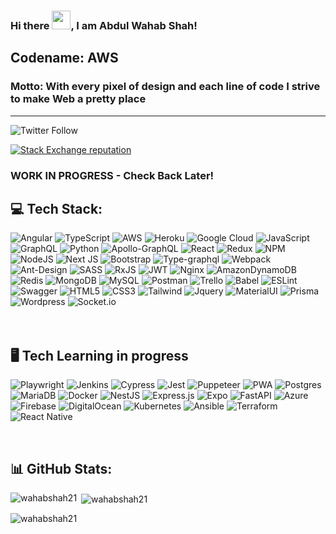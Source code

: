 

### Hi there <img src="https://raw.githubusercontent.com/MartinHeinz/MartinHeinz/master/wave.gif" width="30px">, I am Abdul Wahab Shah!
## Codename: AWS
### Motto: With every pixel of design and each line of code I strive to make Web a pretty place
 -------------------------------------------------------------------------------------------------------------------------------------

![Twitter Follow](https://img.shields.io/twitter/follow/wahabshah23?style=social)

<a href="https://stackoverflow.com/users/5996276/wahab-shah">![Stack Exchange reputation](https://img.shields.io/stackexchange/stackoverflow/r/5996276?logo=for-the-badge)
</a>


 ### WORK IN PROGRESS - Check Back Later!
<!--
![twitter.com/wahabshah23](https://img.shields.io/twitter/follow/wahabshah23?style=social)


---

🧰 Front End Toolbox

<img src="https://cdn.worldvectorlogo.com/logos/html5.svg" alt="JavaScript Logo" width="70" height="70"/> <img src="https://cdn.worldvectorlogo.com/logos/css3.svg" alt="CSS Logo" width="70" height="70"/> <img src="https://cdn.worldvectorlogo.com/logos/jquery.svg" alt="jQuery Logo" width="150"/> <img src="https://cdn.worldvectorlogo.com/logos/logo-javascript.svg" alt="JS Logo" width="60" height="60"/> <img src="https://cdn.worldvectorlogo.com/logos/typescript.svg" alt="TS Logo" width="60" height="60"/> <img src="https://cdn.worldvectorlogo.com/logos/angular-icon-1.svg" alt="Angular Logo" width="70" height="70"/>

---


🧰 Design Toolbox

---



<img src="https://cdn.worldvectorlogo.com/logos/adobe-xd-1.svg" alt="XD Logo" width="70" height="70"/> <img src="https://cdn.worldvectorlogo.com/logos/adobe-illustrator-cc.svg" alt="AI Logo" width="70" height="70"/> <img src="https://cdn.worldvectorlogo.com/logos/photoshop-cc.svg" alt="PS Logo" width="70" height="70"/> <img src="https://cdn.worldvectorlogo.com/logos/after-effects-cc.svg" alt="AE Logo" width="70" height="70"/>
-->
<!--
**wahabshah21/wahabshah21** is a ✨ _special_ ✨ repository because its `README.md` (this file) appears on your GitHub profile.

Here are some ideas to get you started:

- 🔭 I’m currently working on ...
- 🌱 I’m currently learning ...
- 👯 I’m looking to collaborate on ...
- 🤔 I’m looking for help with ...
- 💬 Ask me about ...
- 📫 How to reach me: ...
- 😄 Pronouns: ...
- ⚡ Fun fact: ...
-->

<!-- 
For Profile Views
![](https://komarev.com/ghpvc/?username=wahabshah21)
-->

## 💻 Tech Stack:
![Angular](https://img.shields.io/badge/angular-E10098.svg?style=for-the-badge&logo=angular&logoColor=white) ![TypeScript](https://img.shields.io/badge/typescript-%23007ACC.svg?style=for-the-badge&logo=typescript&logoColor=white) ![AWS](https://img.shields.io/badge/AWS-%23FF9900.svg?style=for-the-badge&logo=amazon-aws&logoColor=white) ![Heroku](https://img.shields.io/badge/heroku-%23430098.svg?style=for-the-badge&logo=heroku&logoColor=white) ![Google Cloud](https://img.shields.io/badge/Google%20Cloud-%234285F4.svg?style=for-the-badge&logo=google-cloud&logoColor=white) ![JavaScript](https://img.shields.io/badge/javascript-%23323330.svg?style=for-the-badge&logo=javascript&logoColor=%23F7DF1E) ![GraphQL](https://img.shields.io/badge/-GraphQL-E10098?style=for-the-badge&logo=graphql&logoColor=white) ![Python](https://img.shields.io/badge/python-3670A0?style=for-the-badge&logo=python&logoColor=ffdd54) ![Apollo-GraphQL](https://img.shields.io/badge/-ApolloGraphQL-311C87?style=for-the-badge&logo=apollo-graphql) ![React](https://img.shields.io/badge/react-%2320232a.svg?style=for-the-badge&logo=react&logoColor=%2361DAFB) ![Redux](https://img.shields.io/badge/redux-AA77FF.svg?style=for-the-badge&logo=redux&logoColor=white) ![NPM](https://img.shields.io/badge/NPM-%23000000.svg?style=for-the-badge&logo=npm&logoColor=white) ![NodeJS](https://img.shields.io/badge/node.js-6DA55F?style=for-the-badge&logo=node.js&logoColor=white) ![Next JS](https://img.shields.io/badge/Next-black?style=for-the-badge&logo=next.js&logoColor=white)  ![Bootstrap](https://img.shields.io/badge/bootstrap-%23563D7C.svg?style=for-the-badge&logo=bootstrap&logoColor=white) ![Type-graphql](https://img.shields.io/badge/-TypeGraphQL-%23C04392?style=for-the-badge) ![Webpack](https://img.shields.io/badge/webpack-%238DD6F9.svg?style=for-the-badge&logo=webpack&logoColor=black) ![Ant-Design](https://img.shields.io/badge/-AntDesign-%230170FE?style=for-the-badge&logo=ant-design&logoColor=white) ![SASS](https://img.shields.io/badge/SASS-hotpink.svg?style=for-the-badge&logo=SASS&logoColor=white) ![RxJS](https://img.shields.io/badge/rxjs-%23B7178C.svg?style=for-the-badge&logo=reactivex&logoColor=white) ![JWT](https://img.shields.io/badge/JWT-black?style=for-the-badge&logo=JSON%20web%20tokens) ![Nginx](https://img.shields.io/badge/nginx-%23009639.svg?style=for-the-badge&logo=nginx&logoColor=white) ![AmazonDynamoDB](https://img.shields.io/badge/Amazon%20DynamoDB-4053D6?style=for-the-badge&logo=Amazon%20DynamoDB&logoColor=white) ![Redis](https://img.shields.io/badge/redis-%23DD0031.svg?style=for-the-badge&logo=redis&logoColor=white) ![MongoDB](https://img.shields.io/badge/MongoDB-%234ea94b.svg?style=for-the-badge&logo=mongodb&logoColor=white) ![MySQL](https://img.shields.io/badge/mysql-%2300f.svg?style=for-the-badge&logo=mysql&logoColor=white)  ![Postman](https://img.shields.io/badge/Postman-FF6C37?style=for-the-badge&logo=postman&logoColor=white) ![Trello](https://img.shields.io/badge/Trello-%23026AA7.svg?style=for-the-badge&logo=Trello&logoColor=white) ![Babel](https://img.shields.io/badge/Babel-F9DC3e?style=for-the-badge&logo=babel&logoColor=black) ![ESLint](https://img.shields.io/badge/ESLint-4B3263?style=for-the-badge&logo=eslint&logoColor=white) ![Swagger](https://img.shields.io/badge/-Swagger-%23Clojure?style=for-the-badge&logo=swagger&logoColor=white) ![HTML5](https://img.shields.io/badge/html5-EA5455.svg?style=for-the-badge&logo=html5&logoColor=white) ![CSS3](https://img.shields.io/badge/css3-B70404?style=for-the-badge&logo=css3&logoColor=white) ![Tailwind](https://img.shields.io/badge/tailwind-27374D.svg?style=for-the-badge&logo=tailwindcss&logoColor=white) ![Jquery](https://img.shields.io/badge/jquery-4F200D.svg?style=for-the-badge&logo=jquery&logoColor=white) ![MaterialUI](https://img.shields.io/badge/materialui-1D267D.svg?style=for-the-badge&logo=mui&logoColor=white) ![Prisma](https://img.shields.io/badge/prisma-212A3E.svg?style=for-the-badge&logo=prisma&logoColor=white) ![Wordpress](https://img.shields.io/badge/wordpress-19A7CE.svg?style=for-the-badge&logo=wordpress&logoColor=white) ![Socket.io](https://img.shields.io/badge/socketio-654E92.svg?style=for-the-badge&logo=socket.io&logoColor=white)  
<br>
<br>

## 🖥 Tech Learning in progress

![Playwright](https://img.shields.io/badge/playwright-9CA777.svg?style=for-the-badge&logo=playwright&logoColor=white) ![Jenkins](https://img.shields.io/badge/jenkins-B71375.svg?style=for-the-badge&logo=jenkins&logoColor=white) ![Cypress](https://img.shields.io/badge/cypress-E5BEEC.svg?style=for-the-badge&logo=cypress&logoColor=white) ![Jest](https://img.shields.io/badge/jest-D14D72.svg?style=for-the-badge&logo=jest&logoColor=white) ![Puppeteer](https://img.shields.io/badge/puppeteer-7AA874.svg?style=for-the-badge&logo=puppeteer&logoColor=white) ![PWA](https://img.shields.io/badge/pwa-262A56.svg?style=for-the-badge&logo=pwa&logoColor=white) ![Postgres](https://img.shields.io/badge/postgres-%23316192.svg?style=for-the-badge&logo=postgresql&logoColor=white) ![MariaDB](https://img.shields.io/badge/MariaDB-003545?style=for-the-badge&logo=mariadb&logoColor=white) ![Docker](https://img.shields.io/badge/docker-%230db7ed.svg?style=for-the-badge&logo=docker&logoColor=white) ![NestJS](https://img.shields.io/badge/nestjs-%23E0234E.svg?style=for-the-badge&logo=nestjs&logoColor=white) ![Express.js](https://img.shields.io/badge/express.js-%23404d59.svg?style=for-the-badge&logo=express&logoColor=%2361DAFB) ![Expo](https://img.shields.io/badge/expo-1C1E24?style=for-the-badge&logo=expo&logoColor=#D04A37) ![FastAPI](https://img.shields.io/badge/FastAPI-005571?style=for-the-badge&logo=fastapi)  ![Azure](https://img.shields.io/badge/azure-%230072C6.svg?style=for-the-badge&logo=azure-devops&logoColor=white) ![Firebase](https://img.shields.io/badge/firebase-%23039BE5.svg?style=for-the-badge&logo=firebase) ![DigitalOcean](https://img.shields.io/badge/DigitalOcean-%230167ff.svg?style=for-the-badge&logo=digitalOcean&logoColor=white) ![Kubernetes](https://img.shields.io/badge/kubernetes-%23326ce5.svg?style=for-the-badge&logo=kubernetes&logoColor=white) ![Ansible](https://img.shields.io/badge/ansible-%231A1918.svg?style=for-the-badge&logo=ansible&logoColor=white) ![Terraform](https://img.shields.io/badge/terraform-%235835CC.svg?style=for-the-badge&logo=terraform&logoColor=white) ![React Native](https://img.shields.io/badge/react_native-%2320232a.svg?style=for-the-badge&logo=react&logoColor=%2361DAFB)

<br>

## 📊 GitHub Stats:
<p><img align="left" src="https://github-readme-stats.vercel.app/api/top-langs?username=wahabshah21&show_icons=true&locale=en&layout=compact" alt="wahabshah21" /></p>

<p>&nbsp;<img align="center" src="https://github-readme-stats.vercel.app/api?username=wahabshah21&show_icons=true&locale=en" alt="wahabshah21" /></p>

<p><img align="center" src="https://github-readme-streak-stats.herokuapp.com/?user=wahabshah21&" alt="wahabshah21" /></p>
